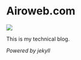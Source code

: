 # Airoweb.com 

<a href="https://github.com/3ehzad/airoweb.com"><img src="https://img.shields.io/github/commit-activity/y/3ehzad/airoweb.com.svg?style=for-the-badge"></a>


This is my technical blog.

*Powered by jekyll*

